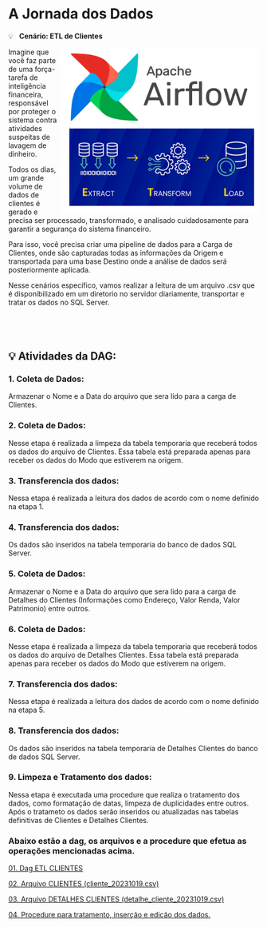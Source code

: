# A Jornada dos Dados

<div align="left">
 <p>
 💡 &nbsp; <b>Cenário: ETL de Clientes</b>
 </p>
<img align="right" alt="Coding" width="400" src="https://github.com/JosiTubaroski/Pipeline_Airflow/blob/main/Airflow_ETL_20240902.png">

<p>
Imagine que você faz parte de uma força-tarefa de inteligência financeira, responsável por proteger o sistema contra atividades suspeitas de lavagem de dinheiro.  


</p>
<p>
Todos os dias, um grande volume de dados de clientes é gerado e precisa ser processado, transformado, e analisado cuidadosamente para garantir a segurança do sistema financeiro.
</p>
<p>
Para isso, você precisa criar uma pipeline de dados para a Carga de Clientes, onde são capturadas todas as informações da Origem e transportada para uma base Destino onde a análise de dados será posteriormente aplicada.
</p>
<p>
Nesse cenários especifico, vamos realizar a leitura de um arquivo .csv que é disponibilizado em um diretorio no servidor diariamente, transportar e tratar os dados no SQL Server. 
</p>


<br>
<br>
</div> 

#





 

## 💡 Atividades da DAG:


### 1. Coleta de Dados: 
Armazenar o Nome e a Data do arquivo que sera lido para a carga de Clientes.

### 2. Coleta de Dados: 
Nesse etapa é realizada a limpeza da tabela temporaria que receberá todos os dados do arquivo de Clientes.
Essa tabela está preparada apenas para receber os dados do Modo que estiverem na origem.

### 3. Transferencia dos dados: 
Nessa etapa é realizada a leitura dos dados de acordo com o nome definido na etapa 1.

### 4.  Transferencia dos dados: 
Os dados são inseridos na tabela temporaria do banco de dados SQL Server.

### 5. Coleta de Dados: 
Armazenar o Nome e a Data do arquivo que sera lido para a carga de Detalhes do Clientes (Informações como Endereço, Valor Renda, Valor Patrimonio) entre outros.

### 6. Coleta de Dados: 
Nesse etapa é realizada a limpeza da tabela temporaria que receberá todos os dados do arquivo de Detalhes Clientes.
Essa tabela está preparada apenas para receber os dados do Modo que estiverem na origem.

### 7. Transferencia dos dados: 
Nessa etapa é realizada a leitura dos dados de acordo com o nome definido na etapa 5.

### 8.  Transferencia dos dados: 
Os dados são inseridos na tabela temporaria de Detalhes Clientes do banco de dados SQL Server.

### 9. Limpeza e Tratamento dos dados: 
Nessa etapa é executada uma procedure que realiza o tratamento dos dados, como formatação de datas, limpeza de duplicidades entre outros.
Após o tratameto os dados serão inseridos ou atualizadas nas tabelas definitivas de Clientes e Detalhes Clientes.

### Abaixo estão a dag, os arquivos e a procedure que efetua as operações mencionadas acima.

<div> 
<p><a href="https://github.com/JosiTubaroski/Pipeline_Airflow/blob/main/Anexos/ETL_CLIENTES.py">01. Dag ETL CLIENTES </a></p>
</div> 

<div> 
<p><a href="https://github.com/JosiTubaroski/Pipeline_Airflow/blob/main/Anexos">02. Arquivo CLIENTES (cliente_20231019.csv) </a></p>
</div> 

<div> 
<p><a href="https://github.com/JosiTubaroski/Pipeline_Airflow/blob/main/Anexos">03. Arquivo DETALHES CLIENTES (detalhe_cliente_20231019.csv) </a></p>
</div> 

<div> 
<p><a href="https://github.com/JosiTubaroski/Pipeline_Airflow/blob/main/Anexos/spcl_carga_clientes.sql">04. Procedure para tratamento, inserção e edição dos dados.</a></p>
</div>


